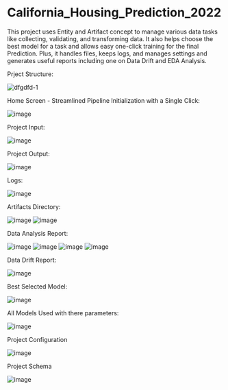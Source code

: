 # California_Housing_Prediction_2022
This project uses Entity and Artifact concept to manage various data tasks like collecting, validating, and transforming data. It also helps choose the best model for a task and allows easy one-click training for the final Prediction. Plus, it handles files, keeps logs, and manages settings and generates useful reports including one on Data Drift and EDA Analysis.

Prject Structure:

![dfgdfd-1](https://github.com/lokeshkharkwal7/California_Housing_Prediction_with_data_2022/assets/115694554/b52212a4-2121-4585-95c7-ca1451ce925c)

Home Screen - Streamlined Pipeline Initialization with a Single Click:

![image](https://github.com/lokeshkharkwal7/California_Housing_Prediction_with_data_2022/assets/115694554/b5023948-1321-404a-a91d-3c587c621cec)

Project Input:


![image](https://github.com/lokeshkharkwal7/California_Housing_Prediction_with_data_2022/assets/115694554/e0663c5c-3079-4e20-b9a0-19c08f2d6196)

Project Output:


![image](https://github.com/lokeshkharkwal7/California_Housing_Prediction_with_data_2022/assets/115694554/227fcfe3-d2a0-4f59-b467-ecbb1f6ac9b5)


Logs:

![image](https://github.com/lokeshkharkwal7/California_Housing_Prediction_with_data_2022/assets/115694554/1b042965-bc57-4b4f-b5c5-ebdc68b08003)


Artifacts Directory:

 ![image](https://github.com/lokeshkharkwal7/California_Housing_Prediction_with_data_2022/assets/115694554/6ae1147a-aa1c-4315-84dc-1eeac3570be4)
 ![image](https://github.com/lokeshkharkwal7/California_Housing_Prediction_with_data_2022/assets/115694554/c6d306c8-0b3a-49af-b726-3e6b53e6a5b2)

 Data Analysis Report:

 ![image](https://github.com/lokeshkharkwal7/California_Housing_Prediction_with_data_2022/assets/115694554/a5c2c7a1-1d5c-4bfd-8172-eff558778bb3)
 ![image](https://github.com/lokeshkharkwal7/California_Housing_Prediction_with_data_2022/assets/115694554/76319ad4-a1db-4463-946b-2404b9592153)
![image](https://github.com/lokeshkharkwal7/California_Housing_Prediction_with_data_2022/assets/115694554/2ae91d32-2dfd-4d95-87e9-4316d8eb1490)
![image](https://github.com/lokeshkharkwal7/California_Housing_Prediction_with_data_2022/assets/115694554/6119b261-d7b3-4a83-9ed5-698d5552cfd7)

Data Drift Report:

![image](https://github.com/lokeshkharkwal7/California_Housing_Prediction_with_data_2022/assets/115694554/ea467f5e-5b65-43e3-9eaa-a0445081833d)

Best Selected Model:

![image](https://github.com/lokeshkharkwal7/California_Housing_Prediction_with_data_2022/assets/115694554/e1dc0a6e-7e07-4485-91b4-e98c7156da85)

All Models Used with there parameters:

![image](https://github.com/lokeshkharkwal7/California_Housing_Prediction_with_data_2022/assets/115694554/c1a9bf26-0ac7-4822-a427-caef43cac70a)

Project Configuration 

![image](https://github.com/lokeshkharkwal7/California_Housing_Prediction_with_data_2022/assets/115694554/4814bafa-d387-4903-8ff6-e37a6bd5daae)

Project Schema 


![image](https://github.com/lokeshkharkwal7/California_Housing_Prediction_with_data_2022/assets/115694554/ab16007e-ff21-4c77-8862-8a9305620624)











